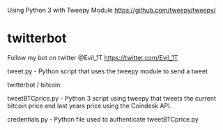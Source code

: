 Using Python 3 with Tweepy Module https://github.com/tweepy/tweepy/
# twitterbot
Follow my bot on twitter @Evil_1T https://twitter.com/Evil_1T

tweet.py - Python script that uses the tweepy module to send a tweet

twitterbot / bitcoin
 
tweetBTCprice.py - Python 3 script using tweepy that tweets the current bitcoin price and last years price using the Coindesk API.  

credentials.py - Python file used to authenticate tweetBTCprice.py 
